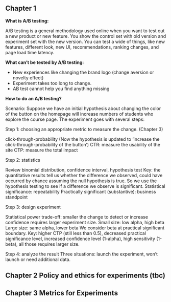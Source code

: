 
## Chapter 1

**What is A/B testing:**

A/B testing is a general methodology used online when you want to test out a new product or new feature. You show the control set with old version and experiment set with the new version. You can test a wide of things, like new features, different look, new UI, recommendations, ranking changes, and page load time latency.

**What can’t be tested by A/B testing:**

* New experiences like changing the brand logo (change aversion or novelty effect)
* Experiment takes too long to change.
* AB test cannot help you find anything missing

**How to do an A/B testing?**

Scenario: Suppose we have an initial hypothesis about changing the color of the button on the homepage will increase numbers of students who explore the course page. The experiment goes with several steps:

Step 1: choosing an appropriate metric to measure the change. (Chapter 3)

click-through-probability (Now the hypothesis is updated to ‘increase the click-through-probability of the button’)
CTR: measure the usability of the site
CTP: measure the total impact

Step 2: statistics

Review binomial distribution, confidence interval, hypothesis test
Key: the quantitative results tell us whether the difference we observed, could have occurred by chance assuming the null hypothesis is true. So we use the hypothesis testing to see if a difference we observe is significant.
Statistical significance: repeatability
Practically significant (substantive): business standpoint

Step 3: design experiment

Statistical power trade-off: smaller the change to detect or increase confidence requires larger experiment size.
Small size: low alpha, high beta
Large size: same alpha, lower beta
We consider beta at practical significant boundary.
Key: higher CTP (still less than 0.5), decreased practical significance level, increased confidence level (1-alpha), high sensitivity (1-beta), all those requires larger size.

Step 4: analyze the result
Three situations: launch the experiment, won’t launch or need additional data.

## Chapter 2 Policy and ethics for experiments (tbc)

## Chapter 3 Metrics for Experiments
